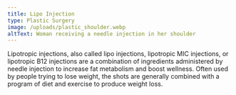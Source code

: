 ```yaml
---
title: Lipo Injection
type: Plastic Surgery
image: /uploads/plastic_shoulder.webp
altText: Woman receiving a needle injection in her shoulder
---
```

Lipotropic injections, also called lipo injections, lipotropic MIC injections, or lipotropic B12 injections are a combination of ingredients administered by needle injection to increase fat metabolism and boost wellness. Often used by people trying to lose weight, the shots are generally combined with a program of diet and exercise to produce weight loss.